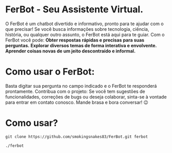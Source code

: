 # FerBot - Seu Assistente Virtual.

O FerBot é um chatbot divertido e informativo, pronto para te ajudar com o que precisar! Se você busca informações sobre tecnologia, ciência, história, ou qualquer outro assunto, o FerBot está aqui para te guiar.
Com o FerBot você pode:
**Obter respostas rápidas e precisas para suas perguntas.**
**Explorar diversos temas de forma interativa e envolvente.**
**Aprender coisas novas de um jeito descontraído e informal.**
# Como usar o FerBot:
Basta digitar sua pergunta no campo indicado e o FerBot te responderá prontamente.
Contribua com o projeto:
Se você tem sugestões de funcionalidades, correções de bugs ou deseja colaborar, sinta-se à vontade para entrar em contato conosco.
Mande brasa e bora conversar! 😉

# Como usar?
```
git clone https://github.com/smokingsnakes83/FerBot.git ferbot
```

```
./ferbot
```